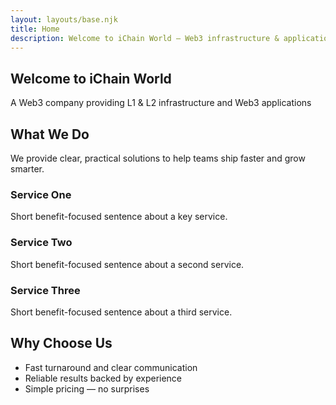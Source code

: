 ```yaml
---
layout: layouts/base.njk
title: Home
description: Welcome to iChain World — Web3 infrastructure & applications
---
```


<section class="hero">
  <h1>Welcome to iChain World</h1>
  <p>A Web3 company providing L1 & L2 infrastructure and Web3 applications</p>
</section>

<section>
  <h2>What We Do</h2>
  <p>We provide clear, practical solutions to help teams ship faster and grow smarter.</p>
  <div class="grid">
    <div class="card">
      <h3>Service One</h3>
      <p>Short benefit-focused sentence about a key service.</p>
    </div>
    <div class="card">
      <h3>Service Two</h3>
      <p>Short benefit-focused sentence about a second service.</p>
    </div>
    <div class="card">
      <h3>Service Three</h3>
      <p>Short benefit-focused sentence about a third service.</p>
    </div>
  </div>
</section>

<section>
  <h2>Why Choose Us</h2>
  <ul class="checks">
    <li>Fast turnaround and clear communication</li>
    <li>Reliable results backed by experience</li>
    <li>Simple pricing — no surprises</li>
  </ul>
</section>
